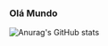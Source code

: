 ### Olá Mundo


![Anurag's GitHub stats](https://github-readme-stats.vercel.app/api?username=Joaovictor163&show_icons=true&theme=tokyonight)
<!---
Joaovictor163/Joaovictor163 is a ✨ special ✨ repository because its `README.md` (this file) appears on your GitHub profile.
You can click the Preview link to take a look at your changes.
--->

